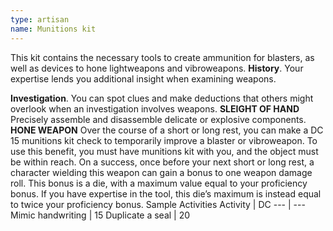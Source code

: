 ```yaml
---
type: artisan
name: Munitions kit
---
```

This kit contains the necessary tools to create ammunition for blasters, as well as devices to hone lightweapons and vibroweapons.
__History__. Your expertise lends you additional insight when examining weapons.

__Investigation__. You can spot clues and make deductions that others might overlook when an investigation involves weapons.
__SLEIGHT OF HAND__
Precisely assemble and disassemble delicate or explosive components.
__HONE WEAPON__
Over the course of a short or long rest, you can make a DC 15 munitions kit check to temporarily improve a blaster or vibroweapon. To use this benefit, you must have munitions kit with you, and the object must be within reach. On a success, once before your next short or long rest, a character wielding this weapon can gain a bonus to one weapon damage roll. This bonus is a die, with a maximum value equal to your proficiency bonus. If you have expertise in the tool, this die’s maximum is instead equal to twice your proficiency bonus.
Sample Activities
Activity | DC
--- | ---
Mimic handwriting | 15
Duplicate a seal | 20
